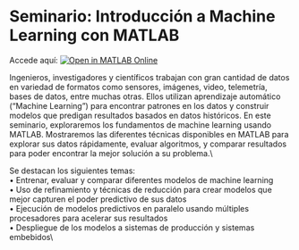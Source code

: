 # Seminario: Introducción a Machine Learning con MATLAB

Accede aquí: [![Open in MATLAB Online](https://www.mathworks.com/images/responsive/global/open-in-matlab-online.svg)](https://matlab.mathworks.com/open/github/v1?repo=gabyarellano/Seminario_MachineLearningMATLAB&file=HumanActivityClassification_ML.mlx)


Ingenieros, investigadores y científicos trabajan con gran cantidad de datos en variedad de formatos como sensores, imágenes, video, telemetría, bases de datos, entre muchas otras. Ellos utilizan aprendizaje automático (“Machine Learning”) para encontrar patrones en los datos y construir modelos que predigan resultados basados en datos históricos.
En este seminario, exploraremos los fundamentos de machine learning usando MATLAB. Mostraremos las diferentes técnicas disponibles en MATLAB para explorar sus datos rápidamente, evaluar algoritmos, y comparar resultados para poder encontrar la mejor solución a su problema.\

Se destacan los siguientes temas:\
•	Entrenar, evaluar y comparar diferentes modelos de machine learning\
•	Uso de refinamiento y técnicas de reducción para crear modelos que mejor capturen el poder predictivo de sus datos\
•	Ejecución de modelos predictivos en paralelo usando múltiples procesadores para acelerar sus resultados\
•	Despliegue de los modelos a sistemas de producción y sistemas embebidos\
